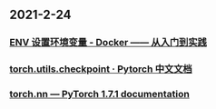 
## 2021-2-24

### [ENV 设置环境变量 - Docker —— 从入门到实践](https://yeasy.gitbook.io/docker_practice/image/dockerfile/env)

### [torch.utils.checkpoint · Pytorch 中文文档](https://pytorch.apachecn.org/docs/1.0/checkpoint.html)

### [torch.nn — PyTorch 1.7.1 documentation](https://pytorch.org/docs/stable/nn.html)
